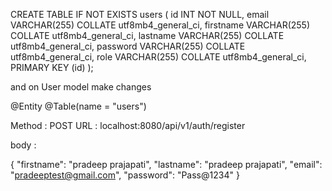 CREATE TABLE IF NOT EXISTS users
(
    id INT NOT NULL,
    email VARCHAR(255) COLLATE utf8mb4_general_ci,
    firstname VARCHAR(255) COLLATE utf8mb4_general_ci,
    lastname VARCHAR(255) COLLATE utf8mb4_general_ci,
    password VARCHAR(255) COLLATE utf8mb4_general_ci,
    role VARCHAR(255) COLLATE utf8mb4_general_ci,
    PRIMARY KEY (id)
);


and on User model make changes 

@Entity
@Table(name = "users")



Method : POST
URL : localhost:8080/api/v1/auth/register

body : 

{
    "firstname": "pradeep prajapati",
    "lastname": "pradeep prajapati",
    "email": "pradeeptest@gmail.com",
    "password": "Pass@1234"
}
